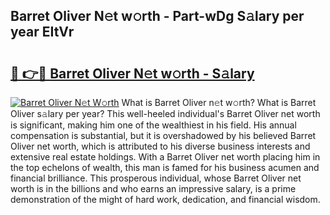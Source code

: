 ## Barret Oliver N𝚎t w𝚘rth - Part-wDg S𝚊lary per year EItVr

# <h2><a href="http://gc4f84.nevu.top/?p=Barret+Oliver">🔗 👉🔴 Barret Oliver N𝚎t w𝚘rth - S𝚊lary</a></h2>

[![Barret Oliver N𝚎t W𝚘rth](https://i.imgur.com/Oavwk0R.jpeg)](http://gc4f84.nevu.top/?p=Barret+Oliver)
What is Barret Oliver n𝚎t w𝚘rth? What is Barret Oliver s𝚊lary per year?
This well-heeled individual's Barret Oliver net worth is significant, making him one of the wealthiest in his field. His annual compensation is substantial, but it is overshadowed by his believed Barret Oliver net worth, which is attributed to his diverse business interests and extensive real estate holdings. With a Barret Oliver net worth placing him in the top echelons of wealth, this man is famed for his business acumen and financial brilliance. This prosperous individual, whose Barret Oliver net worth is in the billions and who earns an impressive salary, is a prime demonstration of the might of hard work, dedication, and financial wisdom.
